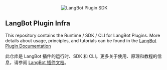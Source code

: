 <div align="center">
<img src="https://docs.langbot.app/langbot-plugin-social.png" alt="LangBot Plugin SDK" />
</div>

## LangBot Plugin Infra

This repository contains the Runtime / SDK / CLI for LangBot Plugins. More details about usage, principles, and tutorials can be found in the [LangBot Plugin Documentation](https://docs.langbot.app/zh/plugin/dev/tutor.html)

此仓库是 LangBot 插件的运行时、SDK 和 CLI。更多关于使用、原理和教程的信息，请参阅 [LangBot 插件文档](https://docs.langbot.app/zh/plugin/dev/tutor.html)。